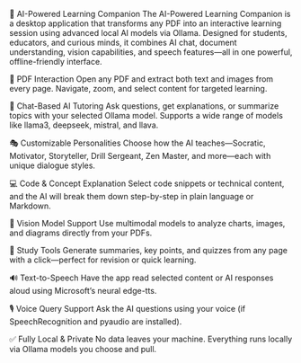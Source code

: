 📘 AI-Powered Learning Companion
The AI-Powered Learning Companion is a desktop application that transforms any PDF into an interactive learning session using advanced local AI models via Ollama. Designed for students, educators, and curious minds, it combines AI chat, document understanding, vision capabilities, and speech features—all in one powerful, offline-friendly interface.

📂 PDF Interaction
Open any PDF and extract both text and images from every page. Navigate, zoom, and select content for targeted learning.

🧠 Chat-Based AI Tutoring
Ask questions, get explanations, or summarize topics with your selected Ollama model. Supports a wide range of models like llama3, deepseek, mistral, and llava.

🎭 Customizable Personalities
Choose how the AI teaches—Socratic, Motivator, Storyteller, Drill Sergeant, Zen Master, and more—each with unique dialogue styles.

💻 Code & Concept Explanation
Select code snippets or technical content, and the AI will break them down step-by-step in plain language or Markdown.

📸 Vision Model Support
Use multimodal models to analyze charts, images, and diagrams directly from your PDFs.

🧪 Study Tools
Generate summaries, key points, and quizzes from any page with a click—perfect for revision or quick learning.

🔊 Text-to-Speech
Have the app read selected content or AI responses aloud using Microsoft’s neural edge-tts.

🎙️ Voice Query Support
Ask the AI questions using your voice (if SpeechRecognition and pyaudio are installed).

✅ Fully Local & Private
No data leaves your machine. Everything runs locally via Ollama models you choose and pull.
